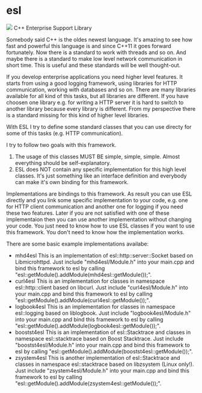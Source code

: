 # esl
![](https://img.shields.io/github/license/SLukasDE/esl.svg)
C++ Enterprise Support Library

Somebody said C++ is the oldes newest language. It's amazing to see how fast and powerful this language is and since C++11 it goes forward fortunately. Now there is a standard to work with threads and so on. And maybe there is a standard to make low level network communication in short time. This is useful and these standards will be well thought-out.

If you develop enterprise applications you need higher level features. It starts from using a good logging framework, using libraries for HTTP communication, working with databases and so on. There are many libraries available for all kind of this tasks, but all libraries are different. If you have choosen one library e.g. for writing a HTTP server it is hard to switch to another library because every library is different. From my perspective there is a standard missing for this kind of higher level libraries.

With ESL I try to define some standard classes that you can use directy for some of this tasks (e.g. HTTP communication).

I try to follow two goals with this framework.
1. The usage of this classes MUST BE simple, simple, simple. Almost everything should be self-explanatory.
2. ESL does NOT contain any specific implementation for this high level classes. It's just something like an interface definition and everybody can make it's own binding for this framework.

Implementations are bindings to this framework. As result you can use ESL directly and you link some specific implementation to your code, e.g. one for HTTP client communication and another one for logging if you need these two features. Later if you are not satisfied with one of these implementaion then you can use another implementation without changing your code.
You just need to know how to use ESL classes if you want to use this framework. You don't need to know how the implementation works.

There are some basic example implementations availabe:
- mhd4esl
  This is an implementation of esl::http::server::Socket based on Libmicrohttpd.
  Just include "mhd4esl/Module.h" into your main.cpp and bind this framework to esl by calling "esl::getModule().addModule(mhd4esl::getModule());".
- curl4esl
  This is an implementation for classes in namespace esl::http::client based on libcurl.
  Just include "curl4esl/Module.h" into your main.cpp and bind this framework to esl by calling "esl::getModule().addModule(curl4esl::getModule());".
- logbook4esl
  This is an implementation for classes in namespace esl::logging based on liblogbook.
  Just include "logbook4esl/Module.h" into your main.cpp and bind this framework to esl by calling "esl::getModule().addModule(logbook4esl::getModule());".
- boostst4esl
  This is an implementation of esl::Stacktrace and classes in namespace esl::stacktrace based on Boost Stacktrace.
  Just include "boostst4esl/Module.h" into your main.cpp and bind this framework to esl by calling "esl::getModule().addModule(boostst4esl::getModule());".
- zsystem4esl
  This is another implementation of esl::Stacktrace and classes in namespace esl::stacktrace based on libzsystem (Linux only!).
  Just include "zsystem4esl/Module.h" into your main.cpp and bind this framework to esl by calling "esl::getModule().addModule(zsystem4esl::getModule());".
